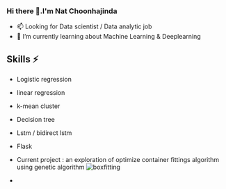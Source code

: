 ### Hi there 👋.I'm Nat Choonhajinda 
- 📫 Looking for Data scientist / Data analytic job
- 🌱 I’m currently learning about Machine Learning & Deeplearning
## Skills ⚡
- Logistic regression
- linear regression
- k-mean cluster
- Decision tree 
- Lstm / bidirect lstm
- Flask
- Current project : an exploration of optimize container fittings algorithm using genetic algorithm
![boxfitting](https://github.com/NatChoonhajinda/NatChoonhajinda/assets/98221086/b53d98aa-0367-42d8-b799-37d01dd92e02)





- 
<!--![boxfitting](https://github.com/NatChoonhajinda/NatChoonhajinda/assets/98221086/7cd726f6-b68b-401c-986c-e3ddd680c369)

**NatChoonhajinda/NatChoonhajinda** is a ✨ _special_ ✨ repository because its `README.md` (this file) appears on your GitHub profile.


Here are some ideas to get you started:

- 🔭 I’m currently working on ...
- 🌱 I’m currently learning ...
- 👯 I’m looking to collaborate on ...
- 🤔 I’m looking for help with ...
- 💬 Ask me about ...
- 📫 How to reach me: ...
- 😄 Pronouns: ...
- ⚡ Fun fact: ...
-->
